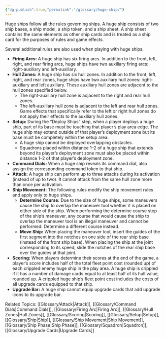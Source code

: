 ```yaml
---
{"dg-publish":true,"permalink":"/glossary/huge-ship/"}
---
```


Huge ships follow all the rules governing ships. A huge ship consists of two ship bases, a ship model, a ship token, and a ship sheet. A ship sheet contains the same elements as other ship cards and is treated as a ship card for the purposes of rules and game effects.

Several additional rules are also used when playing with huge ships.

- **Firing Arcs:** A huge ship has six firing arcs. In addition to the front, left, right, and rear firing arcs, huge ships have two auxiliary firing arcs: right-auxiliary and left-auxiliary.
- **Hull Zones:** A huge ship has six hull zones. In addition to the front, left, right, and rear zones, huge ships have two auxiliary hull zones: right-auxiliary and left auxiliary. These auxiliary hull zones are adjacent to the hull zones specified below.
  - The right-auxiliary hull zone is adjacent to the right and rear hull zones.
  - The left-auxiliary hull zone is adjacent to the left and rear hull zones.
  Game effects that specifically refer to the left or right hull zones do not apply their effects to the auxiliary hull zones.
- **Setup:** During the “Deploy Ships” step, when a player deploys a huge ship, part of its base must be touching that player’s play area edge. The huge ship may extend outside of that player’s deployment zone but its base must be completely within the setup area.
  - A huge ship cannot be deployed overlapping obstacles.
  - Squadrons placed within distance 1–2 of a huge ship that extends beyond its player’s deployment zone must also be placed within distance 1–2 of that player’s deployment zone.
- **Command Dials:** When a huge ship reveals its command dial, also assign the corresponding command token to that ship.
- **Attack:** A huge ship can perform up to three attacks during its activation (instead of up to two). It cannot attack from the same hull zone more than once per activation.
- **Ship Movement:** The following rules modify the ship movement rules and apply only to huge ships.
  - **Determine Course:** Due to the size of huge ships, some maneuvers cause the ship to overlap the maneuver tool whether it is placed on either side of the ship. When performing the determine course step of the ship’s maneuver, any course that would cause the ship to overlap the maneuver tool is an illegal maneuver and cannot be performed. Determine a different course instead.
  - **Move Ship:** When placing the maneuver tool, insert the guides of the first segment into the notches on one side of the rear ship base (instead of the front ship base). When placing the ship at the joint corresponding to its speed, slide the notches of the rear ship base over the guides at that joint.
- **Scoring:** When players determine their scores at the end of the game, a player’s score includes half of the total fleet point cost (rounded up) of each crippled enemy huge ship in the play area. A huge ship is crippled if it has a number of damage cards equal to at least half of its hull value, rounded up. A crippled huge ship’s fleet point cost includes the costs of all upgrade cards equipped to that ship.
- **Upgrade Bar:** A huge ship cannot equip upgrade cards that add upgrade icons to its upgrade bar.

Related Topics: [[Glossary/Attack\|Attack]], [[Glossary/Command Dials\|Command Dials]], [[Glossary/Firing Arc\|Firing Arc]], [[Glossary/Hull Zones\|Hull Zones]], [[Glossary/Scoring\|Scoring]], [[Glossary/Setup\|Setup]], [[Glossary/Ship\|Ship]], [[Glossary/Ship Movement\|Ship Movement]], [[Glossary/Ship Phase\|Ship Phase]], [[Glossary/Squadron\|Squadron]], [[Glossary/Upgrade Cards\|Upgrade Cards]]
